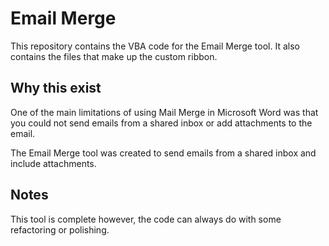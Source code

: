 # Email Merge

This repository contains the VBA code for the Email Merge tool. It also contains the files that make up the custom ribbon.

## Why this exist

One of the main limitations of using Mail Merge in Microsoft Word was that you could not send emails from a shared inbox or add attachments to the email.

The Email Merge tool was created to send emails from a shared inbox and include attachments.

## Notes

This tool is complete however, the code can always do with some refactoring or polishing.
